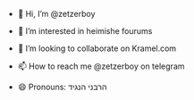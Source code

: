 - 👋 Hi, I’m @zetzerboy
- 👀 I’m interested in heimishe fourums

- 💞️ I’m looking to collaborate on Kramel.com
- 📫 How to reach me @zetzerboy on telegram
- 😄 Pronouns: הרבני הנגיד


<!---
zetzerboy/zetzerboy is a ✨ special ✨ repository because its `README.md` (this file) appears on your GitHub profile.
You can click the Preview link to take a look at your changes.
--->
